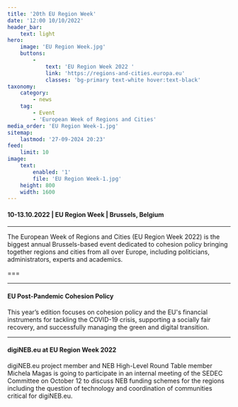 ```yaml
---
title: '20th EU Region Week'
date: '12:00 10/10/2022'
header_bar:
    text: light
hero:
    image: 'EU Region Week.jpg'
    buttons:
        -
            text: 'EU Region Week 2022 '
            link: 'https://regions-and-cities.europa.eu'
            classes: 'bg-primary text-white hover:text-black'
taxonomy:
    category:
        - news
    tag:
        - Event
        - 'European Week of Regions and Cities'
media_order: 'EU Region Week-1.jpg'
sitemap:
    lastmod: '27-09-2024 20:23'
feed:
    limit: 10
image:
    text:
        enabled: '1'
        file: 'EU Region Week-1.jpg'
    height: 800
    width: 1600
---
```


#### 10-13.10.2022 | EU Region Week | Brussels, Belgium
***
The European Week of Regions and Cities (EU Region Week 2022) is the biggest annual Brussels-based event dedicated to cohesion policy bringing together regions and cities from all over Europe, including politicians, administrators, experts and academics.

===

***
#### EU Post-Pandemic Cohesion Policy 
This year’s edition focuses on cohesion policy and the EU's financial instruments for tackling the COVID-19 crisis, supporting a socially fair recovery, and successfully managing the green and digital transition.
***
#### digiNEB.eu at EU Region Week 2022
digiNEB.eu project member and NEB High-Level Round Table member Michela Magas is going to participate in an internal meeting of the SEDEC Committee on October 12 to discuss NEB funding schemes for the regions including the question of technology and coordination of communities critical for digiNEB.eu.